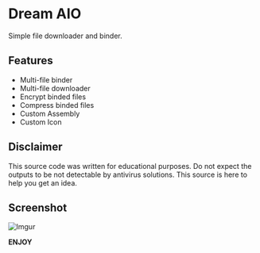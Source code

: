 # Dream AIO
Simple file downloader and binder.

## Features
* Multi-file binder
* Multi-file downloader
* Encrypt binded files
* Compress binded files
* Custom Assembly
* Custom Icon

## Disclaimer
This source code was written for educational purposes. Do not expect the outputs to be not detectable by antivirus solutions. This source is here to help you get an idea. 


## Screenshot
![Imgur](https://i.imgur.com/E1nnWmW.png)

**ENJOY**

